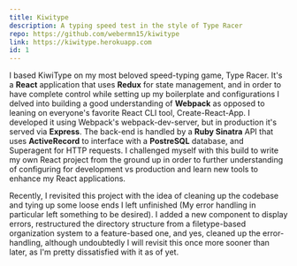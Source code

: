 ```yaml
---
title: Kiwitype
description: A typing speed test in the style of Type Racer
repo: https://github.com/webermn15/kiwitype
link: https://kiwitype.herokuapp.com
id: 1
---
```


I based KiwiType on my most beloved speed-typing game, Type Racer. It's a **React** application that uses **Redux** for state management, and in order to have complete control while setting up my boilerplate and configurations I delved into building a good understanding of **Webpack** as opposed to leaning on everyone's favorite React CLI tool, Create-React-App. I developed it using Webpack's webpack-dev-server, but in production it's served via **Express**. The back-end is handled by a **Ruby Sinatra** API that uses **ActiveRecord** to interface with a **PostreSQL** database, and Superagent for HTTP requests. I challenged myself with this build to write my own React project from the ground up in order to further understanding of configuring for development vs production and learn new tools to enhance my React applications.

Recently, I revisited this project with the idea of cleaning up the codebase and tying up some loose ends I left unfinished (My error handling in particular left something to be desired). I added a new component to display errors, restructured the directory structure from a filetype-based organization system to a feature-based one, and yes, cleaned up the error-handling, although undoubtedly I will revisit this once more sooner than later, as I'm pretty dissatisfied with it as of yet.